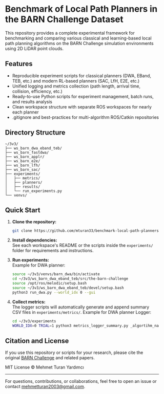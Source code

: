
# Benchmark of Local Path Planners in the BARN Challenge Dataset

This repository provides a complete experimental framework for benchmarking and comparing various classical and learning-based local path planning algorithms on the BARN Challenge simulation environments using 2D LiDAR point clouds.

## Features

- Reproducible experiment scripts for classical planners (DWA, EBand, TEB, etc.) and modern RL-based planners (SAC, LfH, E2E, etc.)
- Unified logging and metrics collection (path length, arrival time, collision, efficiency, etc.)
- Ready-to-use Python scripts for experiment management, batch runs, and results analysis
- Clean workspace structure with separate ROS workspaces for nearly each planner
- .gitignore and best-practices for multi-algorithm ROS/Catkin repositories

## Directory Structure

```
~/3v3/
├── ws_barn_dwa_eband_teb/
├── ws_barn_fastdwa/
├── ws_barn_applr/
├── ws_barn_e2e/
├── ws_barn_lfh/
├── ws_barn_sac/
├── experiments/
│   ├── metrics/
│   ├── planners/
│   ├── results/
│   └── run_experiments.py
└── venvs/
```

## Quick Start

1. **Clone the repository:**
    ```bash
    git clone https://github.com/mturan33/benchmark-local-path-planners-barn-challenge.git
    ```

2. **Install dependencies:**  
   See each workspace's README or the scripts inside the `experiments/` folder for requirements and instructions.

3. **Run experiments:**  
   Example for DWA planner:
    ```bash
    source ~/3v3/venvs/barn_dwa/bin/activate
    cd ~/3v3/ws_barn_dwa_eband_teb/src/the-barn-challenge
    source /opt/ros/melodic/setup.bash
    source ~/3v3/ws_barn_dwa_eband_teb/devel/setup.bash
    python3 run_dwa.py --world_idx 0 --gui
    ```

4. **Collect metrics:**  
   The logger scripts will automatically generate and append summary CSV files in `experiments/metrics/`.
   Example for DWA planner Logger:
    ```bash
    cd ~/3v3/experiments
    WORLD_IDX=0 TRIAL=1 python3 metrics_logger_summary.py _algortihm_name:=dwa
    ```

## Citation and License

If you use this repository or scripts for your research, please cite the original [BARN Challenge](https://cs.gmu.edu/~xiao/Research/BARN_Challenge/BARN_Challenge25.html) and related papers.

MIT License © Mehmet Turan Yardımcı

---

For questions, contributions, or collaborations, feel free to open an issue or contact [mehmetturan2003@gmail.com](mailto:mehmetturan2003@gmail.com).
